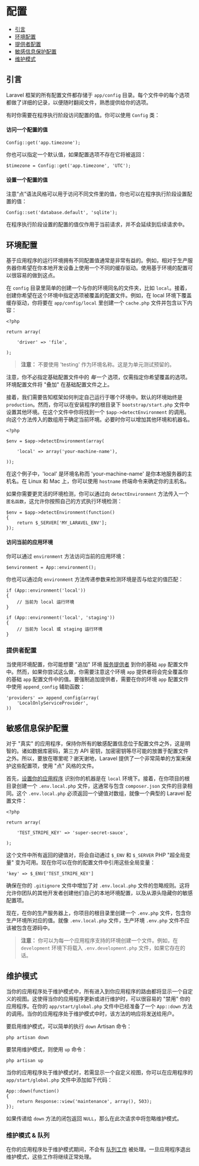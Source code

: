 # 配置

* [引言](configuration.md#introduction)
* [环境配置](configuration.md#environment-configuration)
* [提供者配置](configuration.md#provider-configuration)
* [敏感信息保护配置](configuration.md#protecting-sensitive-configuration)
* [维护模式](configuration.md#maintenance-mode)

## 引言

Laravel 框架的所有配置文件都存储于 `app/config` 目录。每个文件中的每个选项都做了详细的记录，以便随时翻阅文件，熟悉提供给你的选项。

有时你需要在程序执行阶段访问配置的值。你可以使用 `Config` 类：

#### 访问一个配置的值

```text
Config::get('app.timezone');
```

你也可以指定一个默认值，如果配置选项不存在它将被返回：

```text
$timezone = Config::get('app.timezone', 'UTC');
```

#### 设置一个配置的值

注意“点”语法风格可以用于访问不同文件里的值，你也可以在程序执行阶段设置配置的值：

```text
Config::set('database.default', 'sqlite');
```

在程序执行阶段设置的配置的值仅作用于当前请求，并不会延续到后续请求中。

## 环境配置

基于应用程序的运行环境拥有不同配置值通常是非常有益的。例如，相对于生产服务器你希望在你本地开发设备上使用一个不同的缓存驱动。使用基于环境的配置可以很容易的做到这点。

在 `config` 目录里简单的创建一个与你的环境同名的文件夹，比如 `local`。接着，创建你希望在这个环境中指定选项被覆盖的配置文件。例如，在 local 环境下覆盖缓存驱动，你将要在 `app/config/local` 里创建一个 `cache.php` 文件并包含以下内容：

```text
<?php

return array(

    'driver' => 'file',

);
```

> **注意：** 不要使用 'testing' 作为环境名称。这是为单元测试预留的。

注意，你不必指定基础配置文件中的 _每一个_ 选项，仅需指定你希望覆盖的选项。环境配置文件将 "叠加" 在基础配置文件之上。

接着，我们需要告知框架如何判定自己运行于哪个环境中。默认的环境始终是 `production`。然而，你可以在安装程序的根目录下 `bootstrap/start.php` 文件中设置其他环境。在这个文件中你将找到一个 `$app->detectEnvironment` 的调用。向这个方法传入的数组用于确定当前环境。必要时你可以增加其他环境和机器名。

```text
<?php

$env = $app->detectEnvironment(array(

    'local' => array('your-machine-name'),

));
```

在这个例子中，'local' 是环境名称而 'your-machine-name' 是你本地服务器的主机名。在 Linux 和 Mac 上，你可以使用 `hostname` 终端命令来确定你的主机名。

如果你需要更灵活的环境检测，你可以通过向 `detectEnvironment` 方法传入一个 `匿名函数`，这允许你按照自己的方式执行环境检测：

```text
$env = $app->detectEnvironment(function()
{
    return $_SERVER['MY_LARAVEL_ENV'];
});
```

#### 访问当前的应用环境

你可以通过 `environment` 方法访问当前的应用环境：

```text
$environment = App::environment();
```

你也可以通过向 `environment` 方法传递参数来检测环境是否与给定的值匹配：

```text
if (App::environment('local'))
{
    // 当前为 local 运行环境
}

if (App::environment('local', 'staging'))
{
    // 当前为 local 或 staging 运行环境
}
```

### 提供者配置

当使用环境配置，你可能想要 "追加" 环境 [服务提供者](https://github.com/bryantyan/laravel4.2docs/tree/f12ffb53f9f16c3968c58e9dd508247dc98deb70/docs/ioc/README.md#service-providers) 到你的基础 `app` 配置文件中。然而，如果你尝试这么做，你需要注意这个环境 `app` 提供者将会完全覆盖你的基础 `app` 配置文件中的值。要强制追加提供者，需要在你的环境 `app` 配置文件中使用 `append_config` 辅助函数：

```text
'providers' => append_config(array(
    'LocalOnlyServiceProvider',
))
```

## 敏感信息保护配置

对于 "真实" 的应用程序，保持你所有的敏感配置信息位于配置文件之外，这是明智的。诸如数据库密码，第三方 API 密钥，加密密钥等尽可能的放置于配置文件之外。所以，要放在哪里呢？谢天谢地，Laravel 提供了一个非常简单的方案来保护这些配置项，使用 "点" 风格的文件。

首先，[设置你的应用程序](https://github.com/bryantyan/laravel4.2docs/tree/f12ffb53f9f16c3968c58e9dd508247dc98deb70/docs/configuration/README.md#environment-configuration) 识别你的机器是在 `local` 环境下。接着，在你项目的根目录创建一个 `.env.local.php` 文件，这通常与包含 `composer.json` 文件的目录相同。这个 `.env.local.php` 必须返回一个键值对数组，就像一个典型的 Laravel 配置文件：

```text
<?php

return array(

    'TEST_STRIPE_KEY' => 'super-secret-sauce',

);
```

这个文件中所有返回的键值对，将会自动通过 `$_ENV` 和 `$_SERVER` PHP "超全局变量" 变为可用。现在你可以在你的配置文件中引用这些全局变量：

```text
'key' => $_ENV['TEST_STRIPE_KEY']
```

确保在你的 `.gitignore` 文件中增加了对 `.env.local.php` 文件的忽略规则。这将允许你团队的其他开发者创建他们自己的本地环境配置，以及从源头隐藏你的敏感配置项。

现在，在你的生产服务器上，你项目的根目录里创建一个 `.env.php` 文件，包含你生产环境所对应的值。就像 `.env.local.php` 文件，生产环境 `.env.php` 文件不应该被包含在源码中。

> **注意：** 你可以为每一个应用程序支持的环境创建一个文件。例如，在 `development` 环境下将载入 `.env.development.php` 文件，如果它存在的话。

## 维护模式

当你的应用程序处于维护模式中，所有进入到你应用程序的路由都将显示一个自定义的视图。这使得当你的应用程序更新或进行维护时，可以很容易的 "禁用" 你的应用程序。在你的 `app/start/global.php` 文件中已经准备了一个 `App::down` 方法的调用。当你的应用程序处于维护模式中时，该方法的响应将发送给用户。

要启用维护模式，可以简单的执行 `down` Artisan 命令：

```text
php artisan down
```

要禁用维护模式，则使用 `up` 命令：

```text
php artisan up
```

当你的应用程序处于维护模式时，若需显示一个自定义视图，你可以在应用程序的 `app/start/global.php` 文件中添加如下代码：

```text
App::down(function()
{
    return Response::view('maintenance', array(), 503);
});
```

如果传递给 `down` 方法的闭包返回 `NULL`，那么在此次请求中将忽略维护模式。

### 维护模式 & 队列

在你的应用程序处于维护模式期间，不会有 [队列工作](https://github.com/bryantyan/laravel4.2docs/tree/f12ffb53f9f16c3968c58e9dd508247dc98deb70/docs/queues/README.md) 被处理。一旦应用程序退出维护模式，这些工作将继续正常处理。

